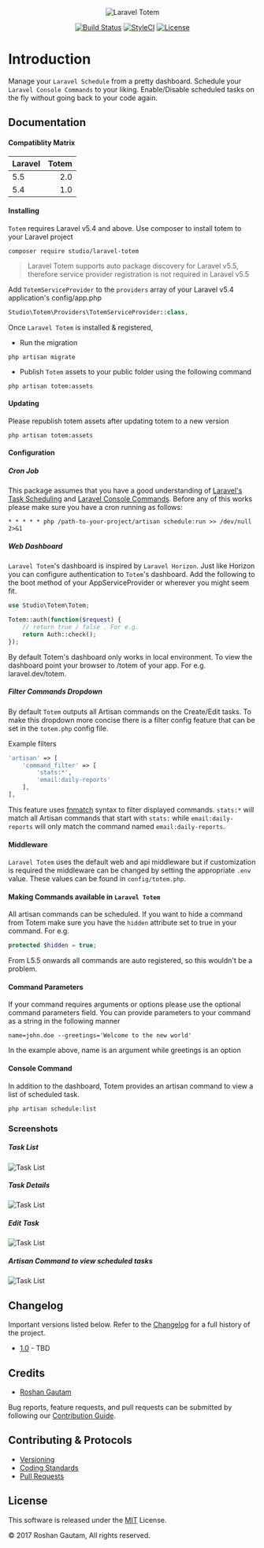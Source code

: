 <p align="center">
  <img src="https://github.com/codestudiohq/laravel-totem/blob/master/resources/assets/img/totem.png?raw=true" alt="Laravel Totem"/>
</p>
<p align="center">
<a href="https://travis-ci.org/codestudiohq/laravel-totem"><img src="https://travis-ci.org/codestudiohq/laravel-totem.svg" alt="Build Status"></a>
<a href="https://styleci.io/repos/99050894"><img src="https://styleci.io/repos/99050894/shield?branch=2.0" alt="StyleCI"></a>
<a href="https://packagist.org/packages/studio/laravel-totem"><img src="https://poser.pugx.org/studio/laravel-totem/license.svg" alt="License"></a>
</p>

# Introduction

Manage your `Laravel Schedule` from a pretty dashboard. Schedule your `Laravel Console Commands` to your liking. Enable/Disable scheduled tasks on the fly without going back to your code again.

## Documentation

#### Compatiblity Matrix

|<span align="left">Laravel</span> |<span align="left">Totem</span>| 
|:-------|----------:|
|5.5     |     2.0   |
|5.4     |     1.0   |

#### Installing

`Totem` requires Laravel v5.4 and above. Use composer to install totem to your Laravel project

```
composer require studio/laravel-totem
```

> Laravel Totem supports auto package discovery for Laravel v5.5, therefore service provider registration is not required in Laravel v5.5

Add `TotemServiceProvider` to the `providers` array of your Laravel v5.4 application's config/app.php

```php
Studio\Totem\Providers\TotemServiceProvider::class,
```

Once `Laravel Totem` is installed & registered, 

- Run the migration

```
php artisan migrate
```

- Publish `Totem` assets to your public folder using the following command

```    
php artisan totem:assets
```

#### Updating

Please republish totem assets after updating totem to a new version

```    
php artisan totem:assets
```

#### Configuration

##### Cron Job

This package assumes that you have a good understanding of [Laravel's Task Scheduling](https://laravel.com/docs/5.4/scheduling) and [Laravel Console Commands](https://laravel.com/docs/5.4/artisan#writing-commands). Before any of this works please make sure you have a cron running as follows:

```
* * * * * php /path-to-your-project/artisan schedule:run >> /dev/null 2>&1
```

##### Web Dashboard 

`Laravel Totem`'s  dashboard is inspired by `Laravel Horizon`. Just like Horizon you can configure authentication to `Totem`'s dashboard. Add the following to the boot method of your AppServiceProvider or wherever you might seem fit.   

```php
use Studio\Totem\Totem;

Totem::auth(function($request) {
    // return true / false . For e.g.
    return Auth::check();
});
```

By default Totem's dashboard only works in local environment. To view the dashboard point your browser to /totem of your app. For e.g. laravel.dev/totem.

##### Filter Commands Dropdown

By default `Totem` outputs all Artisan commands on the Create/Edit tasks. To make this dropdown more concise there is a filter config feature that can be set in the `totem.php` config file.

Example filters
```php
'artisan' => [
    'command_filter' => [
        'stats:*',
        'email:daily-reports'
    ],
],
```

This feature uses [fnmatch](http://php.net/manual/en/function.fnmatch.php) syntax to filter displayed commands. `stats:*` will match all Artisan commands that start with `stats:` while `email:daily-reports` will only match the command named `email:daily-reports`.

#### Middleware

`Laravel Totem` uses the default web and api middleware but if customization is required the middleware can be changed by setting the appropriate `.env` value. These values can be found in `config/totem.php`.

#### Making Commands available in `Laravel Totem`

All artisan commands can be scheduled. If you want to hide a command from Totem make sure you have the `hidden` attribute set to true in your command. For e.g.

```php
protected $hidden = true;
```

From L5.5 onwards all commands are auto registered, so this wouldn't be a problem.

#### Command Parameters

If your command requires arguments or options please use the optional command parameters field. You can provide parameters to your command as a string in the following manner

```text
name=john.doe --greetings='Welcome to the new world'
```
In the example above, name is an argument while greetings is an option

#### Console Command

In addition to the dashboard, Totem provides an artisan command to view a list of scheduled task.

```    
php artisan schedule:list
```

### Screenshots

##### Task List
<img src="https://github.com/codestudiohq/laravel-totem/blob/master/public/img/screenshots/tasks.png?raw=true" alt="Task List"/>

##### Task Details
<img src="https://github.com/codestudiohq/laravel-totem/blob/master/public/img/screenshots/task-details.png?raw=true" alt="Task List"/>

##### Edit Task
<img src="https://github.com/codestudiohq/laravel-totem/blob/master/public/img/screenshots/edit-task.png?raw=true" alt="Task List"/>

##### Artisan Command to view scheduled tasks
<img src="https://github.com/codestudiohq/laravel-totem/blob/master/public/img/screenshots/artisan.png?raw=true" alt="Task List"/>
 
## Changelog

Important versions listed below. Refer to the [Changelog](CHANGELOG.md) for a full history of the project.

- [1.0](CHANGELOG.md) - TBD

## Credits

- [Roshan Gautam](https://twitter.com/@roshangautam)

Bug reports, feature requests, and pull requests can be submitted by following our [Contribution Guide](CONTRIBUTING.md).

## Contributing & Protocols

- [Versioning](CONTRIBUTING.md#versioning)
- [Coding Standards](CONTRIBUTING.md#coding-standards)
- [Pull Requests](CONTRIBUTING.md#pull-requests)

## License

This software is released under the [MIT](LICENSE) License.

 © 2017 Roshan Gautam, All rights reserved.

